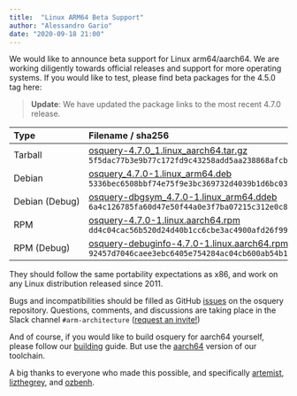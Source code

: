 ```yaml
---
title:  "Linux ARM64 Beta Support"
author: "Alessandro Gario"
date: "2020-09-18 21:00"
---
```


We would like to announce beta support for Linux arm64/aarch64. We are working diligently towards official releases and support for more operating systems. If you would like to test, please find beta packages for the 4.5.0 tag here:

> **Update**: We have updated the package links to the most recent 4.7.0 release.

| Type    |    Filename / sha256  |
|:------|:-------|
| Tarball        | [osquery-4.7.0\_1.linux\_aarch64.tar.gz](https://pkg.osquery.io/linux/osquery-4.7.0_1.linux_aarch64.tar.gz) `5f5dac77b3e9b77c172fd9c43258add5aa238868afcba6710b88442388f3c2be` |
| Debian         | [osquery\_4.7.0-1.linux\_arm64.deb](https://pkg.osquery.io/deb/osquery_4.7.0-1.linux_arm64.deb) `5336bec6508bbf74e75f9e3bc369732d4039b1d6bc03587489acdfacfb32c572` |
| Debian&nbsp;(Debug) | [osquery-dbgsym\_4.7.0-1.linux\_arm64.ddeb](https://pkg.osquery.io/deb/osquery-dbgsym_4.7.0-1.linux_arm64.ddeb) `6a4c126785fa60d47e50f44a0e3f7ba07215c312e0c8b9d63ea97dad645262ef` |
| RPM            | [osquery-4.7.0-1.linux.aarch64.rpm](https://pkg.osquery.io/rpm/osquery-4.7.0-1.linux.aarch64.rpm) `dd4c04cac56b520d24d40b1cc6cbe3ac4900afd26f99353968af2a0ba7c5f26d` |
| RPM&nbsp;(Debug)    | [osquery-debuginfo-4.7.0-1.linux.aarch64.rpm](https://pkg.osquery.io/rpm/osquery-debuginfo-4.7.0-1.linux.aarch64.rpm) `92457d7046caee3ebc6405e754284ac04cb600ab54b1a526fa5da1afd36572aa` |



They should follow the same portability expectations as x86, and work on any Linux distribution released since 2011.

Bugs and incompatibilities should be filled as GitHub [issues](https://github.com/osquery/osquery/issues) on the osquery repository. Questions, comments, and discussions are taking place in the Slack channel `#arm-architecture` ([request an invite!](https://join.slack.com/t/osquery/shared_invite/zt-h29zm0gk-s2DBtGUTW4CFel0f0IjTEw))

And of course, if you would like to build osquery for aarch64 yourself, please follow our [building](https://osquery.readthedocs.io/en/latest/development/building/) guide. But use the [aarch64](https://github.com/osquery/osquery-toolchain/releases/download/1.1.0/osquery-toolchain-1.1.0-aarch64.tar.xz) version of our toolchain.

A big thanks to everyone who made this possible, and specifically [artemist](https://github.com/artemist), [lizthegrey](https://github.com/lizthegrey), and [ozbenh](https://github.com/ozbenh).
